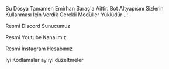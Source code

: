 Bu Dosya Tamamen Emirhan Saraç'a Aittir. Bot Altyapısını Sizlerin Kullanması İçin Verdik Gerekli Modüller Yüklüdür ..!

Resmi Discord Sunucumuz

Resmi Youtube Kanalımız

Resmi İnstagram Hesabımız

İyi Kodlamalar ay iyi düzeltmeler